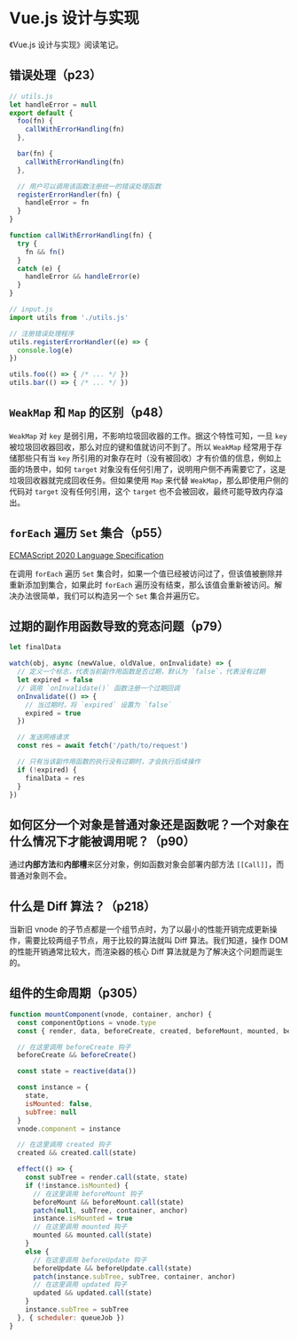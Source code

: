 # Vue.js 设计与实现

《Vue.js 设计与实现》阅读笔记。

## 错误处理（p23）

``` js
// utils.js
let handleError = null
export default {
  foo(fn) {
    callWithErrorHandling(fn)
  },

  bar(fn) {
    callWithErrorHandling(fn)
  },

  // 用户可以调用该函数注册统一的错误处理函数
  registerErrorHandler(fn) {
    handleError = fn
  }
}

function callWithErrorHandling(fn) {
  try {
    fn && fn()
  }
  catch (e) {
    handleError && handleError(e)
  }
}
```

``` js
// input.js
import utils from './utils.js'

// 注册错误处理程序
utils.registerErrorHandler((e) => {
  console.log(e)
})

utils.foo(() => { /* ... */ })
utils.bar(() => { /* ... */ })
```

## `WeakMap` 和 `Map` 的区别（p48）

`WeakMap` 对 `key` 是弱引用，不影响垃圾回收器的工作。据这个特性可知，一旦 `key` 被垃圾回收器回收，那么对应的键和值就访问不到了。所以 `WeakMap` 经常用于存储那些只有当 `key` 所引用的对象存在时（没有被回收）才有价值的信息，例如上面的场景中，如何 `target` 对象没有任何引用了，说明用户侧不再需要它了，这是垃圾回收器就完成回收任务。但如果使用 `Map` 来代替 `WeakMap`，那么即使用户侧的代码对 `target` 没有任何引用，这个 `target` 也不会被回收，最终可能导致内存溢出。

## `forEach` 遍历 `Set` 集合（p55）

[ECMAScript 2020 Language Specification](https://262.ecma-international.org/11.0/#sec-set.prototype.foreach)

在调用 `forEach` 遍历 `Set` 集合时，如果一个值已经被访问过了，但该值被删除并重新添加到集合，如果此时 `forEach` 遍历没有结束，那么该值会重新被访问。解决办法很简单，我们可以构造另一个 `Set` 集合并遍历它。

## 过期的副作用函数导致的竞态问题（p79）

``` js
let finalData

watch(obj, async (newValue, oldValue, onInvalidate) => {
  // 定义一个标志，代表当前副作用函数是否过期，默认为 `false`，代表没有过期
  let expired = false
  // 调用 `onInvalidate()` 函数注册一个过期回调
  onInvalidate(() => {
    // 当过期时，将 `expired` 设置为 `false`
    expired = true
  })

  // 发送网络请求
  const res = await fetch('/path/to/request')

  // 只有当该副作用函数的执行没有过期时，才会执行后续操作
  if (!expired) {
    finalData = res
  }
})
```

## 如何区分一个对象是普通对象还是函数呢？一个对象在什么情况下才能被调用呢？（p90）

通过**内部方法**和**内部槽**来区分对象，例如函数对象会部署内部方法 `[[Call]]`，而普通对象则不会。

## 什么是 Diff 算法？（p218）

当新旧 vnode 的子节点都是一个组节点时，为了以最小的性能开销完成更新操作，需要比较两组子节点，用于比较的算法就叫 Diff 算法。我们知道，操作 DOM 的性能开销通常比较大，而渲染器的核心 Diff 算法就是为了解决这个问题而诞生的。

## 组件的生命周期（p305）

``` js
function mountComponent(vnode, container, anchor) {
  const componentOptions = vnode.type
  const { render, data, beforeCreate, created, beforeMount, mounted, beforeUpdate, updated } = componentOptions

  // 在这里调用 beforeCreate 钩子
  beforeCreate && beforeCreate()

  const state = reactive(data())

  const instance = {
    state,
    isMounted: false,
    subTree: null
  }
  vnode.component = instance

  // 在这里调用 created 钩子
  created && created.call(state)

  effect(() => {
    const subTree = render.call(state, state)
    if (!instance.isMounted) {
      // 在这里调用 beforeMount 钩子
      beforeMount && beforeMount.call(state)
      patch(null, subTree, container, anchor)
      instance.isMounted = true
      // 在这里调用 mounted 钩子
      mounted && mounted.call(state)
    }
    else {
      // 在这里调用 beforeUpdate 钩子
      beforeUpdate && beforeUpdate.call(state)
      patch(instance.subTree, subTree, container, anchor)
      // 在这里调用 updated 钩子
      updated && updated.call(state)
    }
    instance.subTree = subTree
  }, { scheduler: queueJob })
}
```
